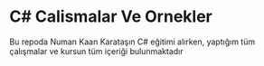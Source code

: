 # C# Calismalar Ve Ornekler
Bu repoda Numan Kaan Karataşın C#  eğitimi alırken, yaptığım tüm çalışmalar ve kursun tüm içeriği bulunmaktadır
